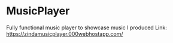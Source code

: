 # MusicPlayer
Fully functional music player to showcase music I produced
Link: https://zindamusicplayer.000webhostapp.com/
